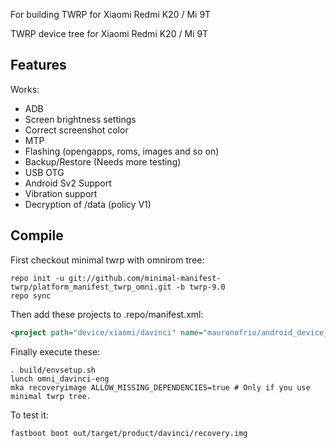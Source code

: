 
For building TWRP for Xiaomi Redmi K20 / Mi 9T

TWRP device tree for Xiaomi Redmi K20 / Mi 9T

## Features

Works:

- ADB
- Screen brightness settings
- Correct screenshot color
- MTP
- Flashing (opengapps, roms, images and so on)
- Backup/Restore (Needs more testing)
- USB OTG
- Android Sv2 Support
- Vibration support
- Decryption of /data (policy V1)

## Compile

First checkout minimal twrp with omnirom tree:

```
repo init -u git://github.com/minimal-manifest-twrp/platform_manifest_twrp_omni.git -b twrp-9.0
repo sync
```

Then add these projects to .repo/manifest.xml:

```xml
<project path="device/xiaomi/davinci" name="mauronofrio/android_device_xiaomi_davinci" remote="github" revision="android-9.0" />
```

Finally execute these:

```
. build/envsetup.sh
lunch omni_davinci-eng
mka recoveryimage ALLOW_MISSING_DEPENDENCIES=true # Only if you use minimal twrp tree.
```

To test it:

```
fastboot boot out/target/product/davinci/recovery.img
```
